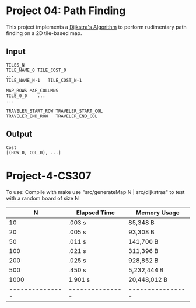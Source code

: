 Project 04: Path Finding
========================

This project implements a [Dijkstra's Algorithm] to perform rudimentary path
finding on a 2D tile-based map.

[Dijkstra's Algorithm]: https://en.wikipedia.org/wiki/Dijkstra%27s_algorithm


Input
-----

    TILES_N
    TILE_NAME_0	TILE_COST_0
    ...
    TILE_NAME_N-1	TILE_COST_N-1

    MAP_ROWS MAP_COLUMNS
    TILE_0_0    ...
    ...

    TRAVELER_START_ROW TRAVELER_START_COL
    TRAVELER_END_ROW   TRAVELER_END_COL

Output
------

    Cost
    [(ROW_0, COL_0), ...]

# Project-4-CS307

To use:
Compile with make
use "src/generateMap N | src/dijkstras" to test with a random board of size N

| N             | Elapsed Time  | Memory Usage   |
|---------------|---------------|----------------|
| 10            | .003 s           | 85,348 B        |
| 20            | .005 s           | 93,308 B            |
| 50            | .011 s           | 141,700 B            |
| 100           | .021 s           | 311,396 B            |
| 200           | .025 s           | 928,852 B            |
| 500           | .450 s           | 5,232,444 B            |
| 1000          | 1.901 s          | 20,448,012 B            |
|---------------|---------------|----------------|
